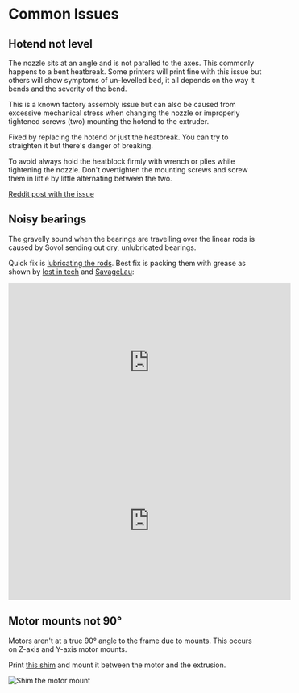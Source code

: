 # Common Issues

## Hotend not level

The nozzle sits at an angle and is not paralled to the axes. This commonly happens to a bent heatbreak. Some printers will print fine with this issue but others will show symptoms of un-levelled bed, it all depends on the way it bends and the severity of the bend.

This is a known factory assembly issue but can also be caused from excessive mechanical stress when changing the nozzle or improperly tightened screws (two) mounting the hotend to the extruder. 

Fixed by replacing the hotend or just the heatbreak. You can try to straighten it but there's danger of breaking.

To avoid always hold the heatblock firmly with wrench or plies while tightening the nozzle. Don't overtighten the mounting screws and screw them in little by little alternating between the two.

[Reddit post with the issue](https://www.reddit.com/r/Sovol/comments/10vi5j0/hot_end_not_level_is_this_normal_got_the_feeling/)

## Noisy bearings 

The gravelly sound when the bearings are travelling over the linear rods is caused by Sovol sending out dry, unlubricated bearings. 

Quick fix is [lubricating the rods](/first-steps/#lube-linear-rods). Best fix is packing them with grease as shown by [lost in tech](https://www.youtube.com/@foundintech) and [SavageLau](https://www.youtube.com/@SavageLau):

<iframe width="560" height="315" src="https://www.youtube-nocookie.com/embed/6-iKoJXXwnM" title="YouTube video player" frameborder="0" allow="accelerometer; autoplay; clipboard-write; encrypted-media; gyroscope; picture-in-picture; web-share" allowfullscreen></iframe>

<iframe width="560" height="315" src="https://www.youtube-nocookie.com/embed/lUvaA4fJWH0" title="YouTube video player" frameborder="0" allow="accelerometer; autoplay; clipboard-write; encrypted-media; gyroscope; picture-in-picture; web-share" allowfullscreen></iframe>

## Motor mounts not 90°

Motors aren't at a true 90° angle to the frame due to mounts. This occurs on Z-axis and Y-axis motor mounts. 

Print [this shim](https://www.printables.com/model/360276) and mount it between the motor and the extrusion.

![Shim the motor mount](/images/troubleshooting/motor_not_true.webp)
